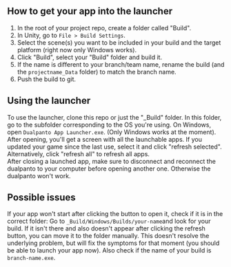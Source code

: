 ## How to get your app into the launcher

1. In the root of your project repo, create a folder called "Build".
2. In Unity, go to `File > Build Settings`.
3. Select the scene(s) you want to be included in your build and the target platform (right now only Windows works).
4. Click "Build", select your "Build" folder and build it.
5. If the name is different to your branch/team name, rename the build (and the `projectname_Data` folder) to match the branch name.
6. Push the build to git.



## Using the launcher

To use the launcher, clone this repo or just the "_Build" folder. In this folder, go to the subfolder corresponding to the OS you're using. On Windows, open `Dualpanto App Launcher.exe`. (Only Windows works at the moment).  
After opening, you'll get a screen with all the launchable apps. If you updated your game since the last use, select it and click "refresh selected". Alternatively, click "refresh all" to refresh all apps.  
After closing a launched app, make sure to disconnect and reconnect the dualpanto to your computer before opening another one. Otherwise the dualpanto won't work.



## Possible issues
If your app won't start after clicking the button to open it, check if it is in the correct folder:
Go to `_Build/Windows/Builds/your-name`and look for your build. If it isn't there and also doesn't appear after clicking the refresh button, you can move it to the folder manually. This doesn't resolve the underlying problem, but will fix the symptoms for that moment (you should be able to launch your app now). Also check if the name of your build is `branch-name.exe`.  
